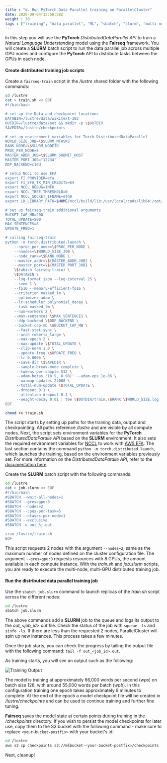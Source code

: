 ```yaml
---
title : "d. Run PyTorch Data Parallel training on ParallelCluster"
date: 2020-09-04T15:58:58Z
weight : 30
tags : ["training", "data parallel", "ML", "sbatch", "slurm", "multi node", "multi gpu"]
---
```


In this step you will use the **PyTorch** _DistributedDataParallel API_ to train a _Natural Language Understanding_ model using the **Fairseq** framework. You will create a **SLURM** batch script to run the data parallel job across multiple GPU nodes and configure the **PyTorch** API to distribute tasks between the GPUs in each node.

#### Create distributed training job scripts

Create a `fairseq-train` script in the _/lustre_ shared folder with the following commands:

```bash
cd /lustre
cat > train.sh << EOF
#!/bin/bash

# set up the Data and checkpoint locations
DATABIN=/lustre/data/wikitext-103
OUTDIR=/lustre/data/out && mkdir -p \$OUTDIR
SAVEDIR=/lustre/checkpoints

# set up environment variables for Torch DistributedDataParallel
WORLD_SIZE_JOB=\$SLURM_NTASKS
RANK_NODE=\$SLURM_NODEID
PROC_PER_NODE=8
MASTER_ADDR_JOB=\$SLURM_SUBMIT_HOST
MASTER_PORT_JOB="12234"
DDP_BACKEND=c10d

# setup NCCL to use EFA
export FI_PROVIDER=efa
export FI_EFA_TX_MIN_CREDITS=64
export NCCL_DEBUG=INFO
export NCCL_TREE_THRESHOLD=0
export NCCL_SOCKET_IFNAME=eth0
export LD_LIBRARY_PATH=$HOME/nccl/build/lib:/usr/local/cuda/lib64:/opt/amazon/efa/lib64:/opt/amazon/openmpi/lib64:\$LD_LIBRARY_PATH

# set up fairseq-train additional arguments
BUCKET_CAP_MB=200
TOTAL_UPDATE=500
MAX_SENTENCES=8
UPDATE_FREQ=1

# calling fairseq-train
python -m torch.distributed.launch \
    --nproc_per_node=\$PROC_PER_NODE \
    --nnodes=\$WORLD_SIZE_JOB \
    --node_rank=\$RANK_NODE \
    --master_addr=\${MASTER_ADDR_JOB} \
    --master_port=\${MASTER_PORT_JOB} \
    \$(which fairseq-train) \
    \$DATABIN \
    --log-format json --log-interval 25 \
    --seed 1 \
    --fp16 --memory-efficient-fp16 \
    --criterion masked_lm \
    --optimizer adam \
    --lr-scheduler polynomial_decay \
    --task masked_lm \
    --num-workers 2 \
    --max-sentences \$MAX_SENTENCES \
    --ddp-backend \$DDP_BACKEND \
    --bucket-cap-mb \$BUCKET_CAP_MB \
     --fast-stat-sync \
     --arch roberta_large \
     --max-epoch 2 \
     --max-update \$TOTAL_UPDATE \
     --clip-norm 1.0 \
     --update-freq \$UPDATE_FREQ \
     --lr 0.0006 \
     --save-dir \$SAVEDIR \
     --sample-break-mode complete \
     --tokens-per-sample 512 \
     --adam-betas '(0.9, 0.98)' --adam-eps 1e-06 \
     --warmup-updates 24000 \
     --total-num-update \$TOTAL_UPDATE \
     --dropout 0.1 \
     --attention-dropout 0.1 \
     --weight-decay 0.01 | tee \$OUTDIR/train.\$RANK.\$WORLD_SIZE.log
EOF

chmod +x train.sh
```

The script starts by setting up paths for the training data, output and checkpointing. All paths reference _/lustre_ and are visible by all compute nodes. Next, the script sets environment variables for the **PyTorch** _DistributedDataParalle API_ based on the **SLURM** environment. It also sets the required environment variables for [NCCL](https://developer.nvidia.com/nccl) to work with [AWS EFA](https://aws.amazon.com/hpc/efa/). The last section contains the command `python -m torch.distributed.launch`, which launches the training, based on the environment variables previously set. For more information on the _DistributedDataParalle API_, refer to the [documentation here](https://pytorch.org/tutorials/intermediate/ddp_tutorial.html).

Create the **SLURM** batch script with the following commands:

```bash
cd /lustre
cat > job.slurm << EOF
#!/bin/bash
#SBATCH --wait-all-nodes=1
#SBATCH --gres=gpu:8
#SBATCH --nodes=2
#SBATCH --cpus-per-task=5
#SBATCH --ntasks-per-node=1
#SBATCH --exclusive
#SBATCH -o out_%j.out

srun /lustre/train.sh
EOF
```
This script requests 2 nodes with the argument `--nodes=2`, same as the maximum number of nodes defined on the cluster configuration file. The argument `--gres=gpu:8` requests resources with 8 GPUs, the amount available in each compute instance.  With the _train.sh_ and _job.slurm_ scripts, you are ready to execute the multi-node, multi-GPU distributed training job.

#### Run the distributed data parallel training job

Use the `sbatch job.slurm` command to launch replicas of the _train.sh_ script across the different nodes:

```bash
cd /lustre
sbatch job.slurm
```
The above commands add a **SLURM** job to the queue and logs its output to the _out\_<job_id>.out_ file. Check the status of the job with `squeue -ls` and `sinfo -ls`. If there are less than the requested 2 nodes, ParallelCluster will spin up new instances. This process takes a few minutes.

Once the job starts, you can check the progress by tailing the output file with the following command: `tail -f out_<job_id>.out`.

As training starts, you will see an output such as the following:

![Training Output](/images/ml/training.png)

The model is training at approximately 66,000 words per second (_wps_) on batch size 128, with around 55,000 words per batch (_wpb_). In this configuration training one epoch takes approximately 9 minutes to complete. At the end of the epoch a model checkpoint file will be created in _/lustre/checkpoints_ and can be used to continue training and further fine tuning.

**Fairseq** saves the model state at certain points during training in the _/checkpoints_ directory. If you wish to persist the model checkpoints for later use, copy them to the S3 bucket with the following command - make sure to replace `<your-bucket-postfix>` with your bucket's id:

```bash
cd /lustre
aws s3 cp checkpoints s3://mlbucket-<your-bucket-postfix>/checkpoints --recursive
```

Next, cleanup!
